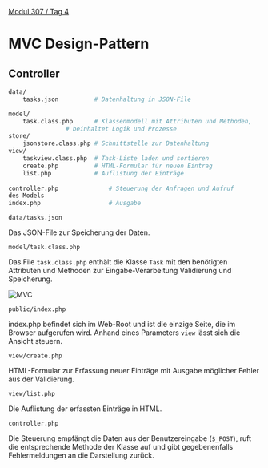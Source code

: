 [Modul 307 / Tag 4](/ilv.307/04-modul-307)
 
# MVC Design-Pattern

## Controller

```bash
data/ 
	tasks.json          # Datenhaltung in JSON-File

model/ 
	task.class.php      # Klassenmodell mit Attributen und Methoden,
			    # beinhaltet Logik und Prozesse
store/
	jsonstore.class.php # Schnittstelle zur Datenhaltung
view/
	taskview.class.php  # Task-Liste laden und sortieren
	create.php          # HTML-Formular für neuen Eintrag
	list.php            # Auflistung der Einträge
	
controller.php              # Steuerung der Anfragen und Aufruf 
des Models
index.php                   # Ausgabe
```


`data/tasks.json`

Das JSON-File zur Speicherung der Daten.

`model/task.class.php`

Das File `task.class.php` enthält die Klasse `Task` mit den benötigten Attributen und Methoden zur Eingabe-Verarbeitung Validierung und Speicherung. 

![MVC](/ilv.307/assets/images/uml-class-task.png)

`public/index.php`

index.php befindet sich im Web-Root und ist die einzige Seite, die im Browser aufgerufen wird. Anhand eines Parameters `view` lässt sich die Ansicht steuern.

`view/create.php`

HTML-Formular zur Erfassung neuer Einträge mit Ausgabe möglicher Fehler aus der Validierung.

`view/list.php`

Die Auflistung der erfassten Einträge in HTML.

`controller.php`

Die Steuerung empfängt die Daten aus der Benutzereingabe (`$_POST`), ruft die entsprechende Methode der Klasse auf und gibt gegebenenfalls Fehlermeldungen an die Darstellung zurück.
<!--stackedit_data:
eyJoaXN0b3J5IjpbLTEwNjA1OTIwNDNdfQ==
-->